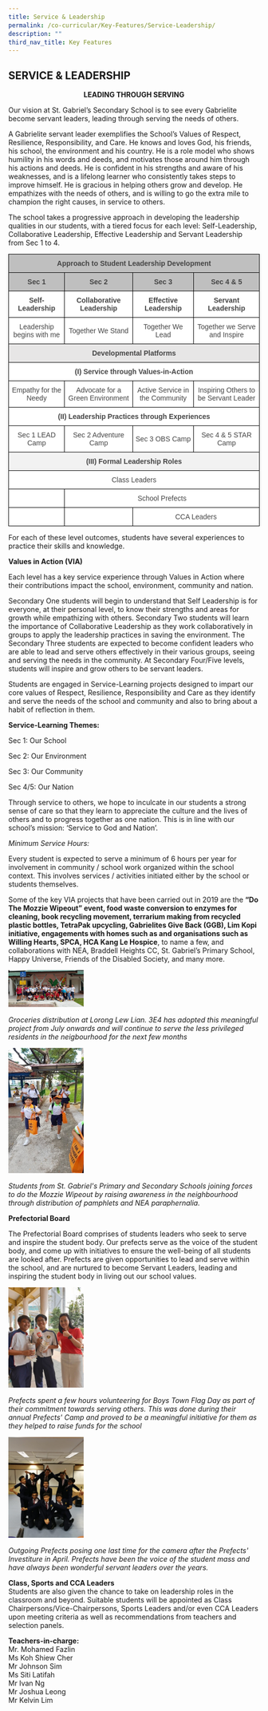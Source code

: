 ```yaml
---
title: Service & Leadership
permalink: /co-curricular/Key-Features/Service-Leadership/
description: ""
third_nav_title: Key Features
---
```

## SERVICE & LEADERSHIP

**<center>LEADING THROUGH SERVING</center>**

Our vision at St. Gabriel’s Secondary School is to see every Gabrielite become servant leaders, leading through serving the needs of others.

  

A Gabrielite servant leader exemplifies the School’s Values of Respect, Resilience, Responsibility, and Care. He knows and loves God, his friends, his school, the environment and his country. He is a role model who shows humility in his words and deeds, and motivates those around him through his actions and deeds. He is confident in his strengths and aware of his weaknesses, and is a lifelong learner who consistently takes steps to improve himself. He is gracious in helping others grow and develop. He empathizes with the needs of others, and is willing to go the extra mile to champion the right causes, in service to others.

  

The school takes a progressive approach in developing the leadership qualities in our students, with a tiered focus for each level: Self-Leadership, Collaborative Leadership, Effective Leadership and Servant Leadership from Sec 1 to 4.


<style type="text/css">
.tg  {border-collapse:collapse;border-spacing:0;}
.tg td{border-color:black;border-style:solid;border-width:1px;font-family:Arial, sans-serif;font-size:14px;
  overflow:hidden;padding:10px 5px;word-break:normal;}
.tg th{border-color:black;border-style:solid;border-width:1px;font-family:Arial, sans-serif;font-size:14px;
  font-weight:normal;overflow:hidden;padding:10px 5px;word-break:normal;}
.tg .tg-sxkx{background-color:#FFF;color:#454545;text-align:center;vertical-align:top}
.tg .tg-8boi{background-color:#BFBFBF;color:#454545;font-weight:bold;text-align:center;vertical-align:top}
.tg .tg-ncov{background-color:#FFF;color:#454545;text-align:center;vertical-align:middle}
.tg .tg-qq9m{background-color:#E7E6E6;color:#454545;font-weight:bold;text-align:center;vertical-align:top}
.tg .tg-2fwu{background-color:#FFF;color:#454545;font-weight:bold;text-align:center;vertical-align:top}
.tg .tg-q2om{background-color:#F2F2F2;color:#454545;font-weight:bold;text-align:center;vertical-align:top}
</style>
<table class="tg">
<thead>
  <tr>
    <th class="tg-8boi" colspan="4">Approach to Student Leadership Development</th>
  </tr>
</thead>
<tbody>
  <tr>
    <td class="tg-8boi">Sec 1</td>
    <td class="tg-8boi">Sec 2</td>
    <td class="tg-8boi">Sec 3</td>
    <td class="tg-8boi">Sec 4 &amp; 5</td>
  </tr>
  <tr>
    <td class="tg-2fwu">Self-Leadership</td>
    <td class="tg-2fwu">Collaborative<br>Leadership</td>
    <td class="tg-2fwu">Effective Leadership</td>
    <td class="tg-2fwu">Servant Leadership</td>
  </tr>
  <tr>
    <td class="tg-ncov">Leadership begins with me</td>
    <td class="tg-ncov">Together We Stand</td>
    <td class="tg-ncov">Together We Lead</td>
    <td class="tg-ncov">Together we Serve and Inspire</td>
  </tr>
  <tr>
    <td class="tg-qq9m" colspan="4">Developmental Platforms</td>
  </tr>
  <tr>
    <td class="tg-2fwu" colspan="4">(I) Service through Values-in-Action</td>
  </tr>
  <tr>
    <td class="tg-ncov">Empathy for the Needy</td>
    <td class="tg-ncov">Advocate for a Green Environment</td>
    <td class="tg-ncov">Active Service in the Community</td>
    <td class="tg-ncov">Inspiring Others to be Servant Leader</td>
  </tr>
  <tr>
    <td class="tg-2fwu" colspan="4">(II) Leadership Practices through Experiences</td>
  </tr>
  <tr>
    <td class="tg-ncov">Sec 1 LEAD Camp</td>
    <td class="tg-ncov">Sec 2 Adventure Camp</td>
    <td class="tg-ncov">Sec 3 OBS Camp</td>
    <td class="tg-ncov">Sec 4 &amp; 5 STAR Camp</td>
  </tr>
  <tr>
    <td class="tg-q2om" colspan="4">(III) Formal Leadership Roles</td>
  </tr>
  <tr>
    <td class="tg-ncov" colspan="4">Class Leaders</td>
  </tr>
  <tr>
    <td class="tg-sxkx"></td>
    <td class="tg-ncov" colspan="3">School Prefects</td>
  </tr>
  <tr>
    <td class="tg-ncov"></td>
    <td class="tg-ncov"></td>
    <td class="tg-ncov" colspan="2">CCA Leaders</td>
  </tr>
</tbody>
</table>

For each of these level outcomes, students have several experiences to practice their skills and knowledge.

  

**Values in Action (VIA)**

Each level has a key service experience through Values in Action where their contributions impact the school, environment, community and nation.

  

Secondary One students will begin to understand that Self Leadership is for everyone, at their personal level, to know their strengths and areas for growth while empathizing with others. Secondary Two students will learn the importance of Collaborative Leadership as they work collaboratively in groups to apply the leadership practices in saving the environment. The Secondary Three students are expected to become confident leaders who are able to lead and serve others effectively in their various groups, seeing and serving the needs in the community. At Secondary Four/Five levels, students will inspire and grow others to be servant leaders.

  

Students are engaged in Service-Learning projects designed to impart our core values of Respect, Resilience, Responsibility and Care as they identify and serve the needs of the school and community and also to bring about a habit of reflection in them.

  

**Service-Learning Themes:**

Sec 1: Our School

Sec 2: Our Environment

Sec 3: Our Community

Sec 4/5: Our Nation

  

Through service to others, we hope to inculcate in our students a strong sense of care so that they learn to appreciate the culture and the lives of others and to progress together as one nation. This is in line with our school’s mission: ‘Service to God and Nation’.

  

_Minimum Service Hours:_

Every student is expected to serve a minimum of 6 hours per year for involvement in community / school work organized within the school context. This involves services / activities initiated either by the school or students themselves.

  

Some of the key VIA projects that have been carried out in 2019 are the **“Do The Mozzie Wipeout” event, food waste conversion to enzymes for cleaning, book recycling movement, terrarium making from recycled plastic bottles, TetraPak upcycling, Gabrielites Give Back (GGB), Lim Kopi initiative, engagements with homes such as and organisations such as Willing Hearts, SPCA, HCA Kang Le Hospice**, to name a few, and collaborations with NEA, Braddell Heights CC, St. Gabriel’s Primary School, Happy Universe, Friends of the Disabled Society, and many more.

<img style="width: 30%;" src="/images/Groceries%20distribution%20at%20Lorong%20Lew%20Lian.jpeg">


_Groceries distribution at Lorong Lew Lian. 3E4 has adopted this meaningful project from July onwards and will continue to serve the less privileged residents in the neigbourhood for the next few months_

<img style="width: 30%;" src="/images/MozieAwareness.jpg">


_Students from St. Gabriel's Primary and Secondary Schools joining forces to do the Mozzie Wipeout by raising awareness in the neighbourhood through distribution of pamphlets and NEA paraphernalia._


**Prefectorial Board**

The Prefectorial Board comprises of students leaders who seek to serve and inspire the student body. Our prefects serve as the voice of the student body, and come up with initiatives to ensure the well-being of all students are looked after. Prefects are given opportunities to lead and serve within the school, and are nurtured to become Servant Leaders, leading and inspiring the student body in living out our school values.

<img style="width: 30%;" src="/images/Prefects%20volunteering%20Boys%20Town%20Flag%20Day%20funds.jpeg">

_Prefects spent a few hours volunteering for Boys Town Flag Day as part of their commitment towards serving others. This was done during their annual Prefects' Camp and proved to be a meaningful initiative for them as they helped to raise funds for the school_

<img style="width: 30%;" src="/images/Outgoing%20Prefects%20posing%20infront%20of%20camera.jpeg">


_Outgoing Prefects posing one last time for the camera after the Prefects' Investiture in April. Prefects have been the voice of the student mass and have always been wonderful servant leaders over the years._

**Class, Sports and CCA Leaders**
<br>
Students are also given the chance to take on leadership roles in the classroom and beyond. Suitable students will be appointed as Class Chairpersons/Vice-Chairpersons, Sports Leaders and/or even CCA Leaders upon meeting criteria as well as recommendations from teachers and selection panels.

  

**Teachers-in-charge:**
<br>
Mr. Mohamed Fazlin
<br>
Ms Koh Shiew Cher
<br>
Mr Johnson Sim
<br>
Ms Siti Latifah
<br>
Mr Ivan Ng
<br>
Mr Joshua Leong
<br>
Mr Kelvin Lim